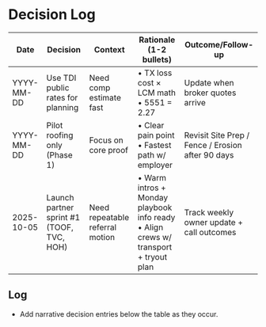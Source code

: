 # Decision Log

| Date | Decision | Context | Rationale (1-2 bullets) | Outcome/Follow-up |
|------|----------|---------|--------------------------|-------------------|
| YYYY-MM-DD | Use TDI public rates for planning | Need comp estimate fast | • TX loss cost × LCM math • 5551 = 2.27 | Update when broker quotes arrive |
| YYYY-MM-DD | Pilot roofing only (Phase 1) | Focus on core proof | • Clear pain point • Fastest path w/ employer | Revisit Site Prep / Fence / Erosion after 90 days |
| 2025-10-05 | Launch partner sprint #1 (TOOF, TVC, HOH) | Need repeatable referral motion | • Warm intros + Monday playbook info ready • Align crews w/ transport + tryout plan | Track weekly owner update + call outcomes |

## Log
- Add narrative decision entries below the table as they occur.
